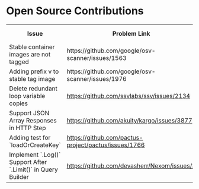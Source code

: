 # Open Source Contributions

<table>
	<tr>
		<th>Issue</th>
		<th>Problem Link</th>
		<th>Pull Request Link</th>
		<th>Technical Skills</th>
	</tr>
	<tr>
		<td>Stable container images are not tagged</td>
		<td>https://github.com/google/osv-scanner/issues/1563</td>
		<td>https://github.com/google/osv-scanner/pull/1882</td>
		<td>GitHub Actions</td>
	</tr>
	<tr>
		<td>Adding prefix v to stable tag image</td>
		<td>https://github.com/google/osv-scanner/issues/1976</td>
		<td>https://github.com/google/osv-scanner/pull/1977</td>
		<td>GitHub Actions</td>
	</tr>
	<tr>
		<td>Delete redundant loop variable copies</td>
		<td><a target="_blank" href="https://github.com/ssvlabs/ssv/issues/2134">https://github.com/ssvlabs/ssv/issues/2134</a></td>
		<td><a target="_blank" href="https://github.com/ssvlabs/ssv/pull/2198">https://github.com/ssvlabs/ssv/pull/2198</a></td>
		<td>Golang</td>
	</tr>
	<tr>
		<td>Support JSON Array Responses in HTTP Step</td>
		<td><a target="_blank" href="https://github.com/akuity/kargo/issues/3877">https://github.com/akuity/kargo/issues/3877</a></td>
		<td><a target="_blank" href="https://github.com/akuity/kargo/pull/4059">https://github.com/akuity/kargo/pull/4059</a></td>
		<td>Golang</td>
	</tr>
	<tr>
		<td>Adding test for `loadOrCreateKey`</td>
		<td><a target="_blank" href="https://github.com/pactus-project/pactus/issues/1766">https://github.com/pactus-project/pactus/issues/1766</a></td>
		<td><a target="_blank" href="https://github.com/pactus-project/pactus/pull/1783">https://github.com/pactus-project/pactus/pull/1783</a></td>
		<td>Golang</td>
	</tr>
	<tr>
		<td>Implement `.Log()` Support After `.Limit()` in Query Builder</td>
		<td><a target="_blank" href="https://github.com/devasherr/Nexom/issues/3">https://github.com/devasherr/Nexom/issues/3</a></td>
		<td><a target="_blank" href="https://github.com/devasherr/Nexom/pull/4">https://github.com/devasherr/Nexom/pull/4</a></td>
		<td>Golang</td>
	</tr>
</table>
